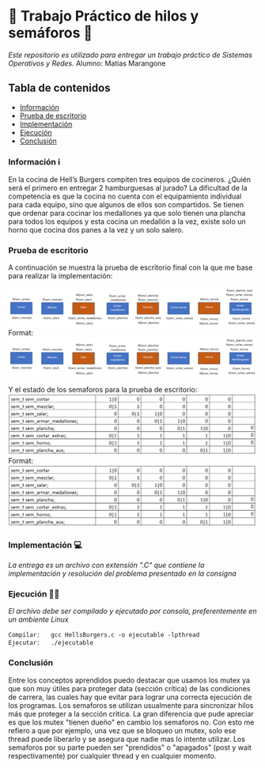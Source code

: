 # :traffic_light: Trabajo Práctico de hilos y semáforos :traffic_light:	

_Este repositorio es utilizado para entregar un trabajo práctico de Sistemas Operativos y Redes._
Alumno: Matias Marangone

## Tabla de contenidos
* [Información](#info)  
* [Prueba de escritorio](#prueba)
* [Implementación](#implementacion)  
* [Ejecución](#ejecucion)
* [Conclusión](#conclusion)  
  

<a name="info"/>

### Información :information_source:
En la cocina de Hell’s Burgers compiten tres equipos de cocineros. ¿Quién será el primero en entregar 2 hamburguesas al jurado?
La dificultad de la competencia es que la cocina no cuenta con el equipamiento individual para cada equipo, sino que algunos de ellos son compartidos. Se tienen que ordenar para
cocinar los medallones ya que solo tienen una plancha para todos los equipos y esta cocina un medallón a la vez, existe solo un horno que cocina dos panes a la vez y un solo salero.

<a name="prueba"/>

### Prueba de escritorio
A continuación se muestra la prueba de escritorio final con la que me base para realizar la implementación:

![GitHub Logo](/images/semaphorestp.png)
Format: ![Alt Text](/images/semaphorestp.png)

Y el estado de los semaforos para la prueba de escritorio:
![GitHub Logo](/images/semaphorestp2.png)
Format: ![Alt Text](/images/semaphorestp2.png)

<a name="implementacion"/>

### Implementación :computer:	
_La entrega es un archivo con extensión ".C" que contiene la implementación y resolución del problema presentado en la consigna_

<a name="ejecucion"/>

### Ejecución :man_technologist:	
_El archivo debe ser compilado y ejecutado por consola, preferentemente en un ambiente Linux_
```
Compilar:   gcc HellsBurgers.c -o ejecutable -lpthread
Ejecutar:   ./ejecutable
```
<a name="conclusion"/>

### Conclusión
Entre los conceptos aprendidos puedo destacar que usamos los mutex ya que son muy útiles para proteger data (sección crítica) de las condiciones de carrera, las cuales hay que evitar para lograr una correcta ejecución de los programas.
Los semaforos se utilizan usualmente para sincronizar hilos más que proteger a la sección critica.
La gran diferencia que pude apreciar es que los mutex "tienen dueño" en cambio los semaforos no. Con esto me refiero a que por ejemplo, una vez que se bloqueo un mutex, solo ese thread puede liberarlo y se asegura que nadie mas lo intente utilizar. Los semaforos por su parte pueden ser "prendidos" o "apagados" (post y wait respectivamente) por cualquier thread y en cualquier momento.
